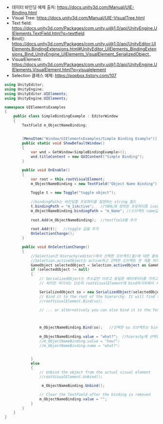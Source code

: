 + 데이터 바인딩 예제 출처: https://docs.unity3d.com/Manual/UIE-Binding.html   
+ Visual Tree: https://docs.unity3d.com/Manual/UIE-VisualTree.html   
+ Text field: https://docs.unity3d.com/Packages/com.unity.ui@1.0/api/UnityEngine.UIElements.TextField.html?q=textfield   
+ Bind(): https://docs.unity3d.com/Packages/com.unity.ui@1.0/api/UnityEditor.UIElements.BindingExtensions.html#UnityEditor_UIElements_BindingExtensions_Bind_UnityEngine_UIElements_VisualElement_SerializedObject_
+ VisualElement: https://docs.unity3d.com/Packages/com.unity.ui@1.0/api/UnityEngine.UIElements.VisualElement.html?q=visualelement   
+ Selection 클래스 예제: https://popbox.tistory.com/107   

```C#
using UnityEditor;
using UnityEngine;
using UnityEditor.UIElements;
using UnityEngine.UIElements;

namespace UIElementsExamples
{
    public class SimpleBindingExample : EditorWindow
    {
        TextField m_ObjectNameBinding;
        

        [MenuItem("Window/UIElementsExamples/Simple Binding Example")]
        public static void ShowDefaultWindow()
        {
            var wnd = GetWindow<SimpleBindingExample>();
            wnd.titleContent = new GUIContent("Simple Binding");
        }

        public void OnEnable()
        {
            var root = this.rootVisualElement;
            m_ObjectNameBinding = new TextField("Object Name Binding");
            
            Toggle t = new Toggle("toggle object");
            
            //bindingPath는 바인딩할 프로퍼티를 설정하는 string 필드
            t.bindingPath = "m_IsActive";   //YAML에 정의된 프로퍼티중 isactive 값을 바인딩할 것으로 선언
            m_ObjectNameBinding.bindingPath = "m_Name"; //오브젝트 name값을 바인딩할 것으로 선언
            
            root.Add(m_ObjectNameBinding);  //textfield를 추가
            
            root.Add(t);   //toggle 값을 추가
            OnSelectionChange();
        }

        public void OnSelectionChange()
        {
            //Selection은 Hierachy(editor)에서 선택한 오브젝트(들)에 대한 클래스를 의미
            //Selection.activeObject는 active하고 선택한 오브젝트 한 개를 의미
            GameObject selectedObject = Selection.activeObject as GameObject;
            if (selectedObject != null)
            {
                // SerializedObject는 주소값만 다르고 동일한 메타데이터를 가지고 있는 파일들을 직렬화하여 한번에 관리하는 것을 가능케하기 위한 클래스
                // 하지만 여기서는 단순히 rootVisualElement에 bind하기위해서 사용하는 듯 함

                SerializedObject so = new SerializedObject(selectedObject);
                // Bind it to the root of the hierarchy. It will find the right object to bind to...
                //rootVisualElement.Bind(so);

                // ... or alternatively you can also bind it to the TextField itself.


                
                m_ObjectNameBinding.Bind(so);   //선택한 so 오브젝트는 bind된 오브젝트네임바인딩의 textfield내부값을 따라감
                
                m_ObjectNameBinding.value = "what?";  //hierachy에 선택한 오브젝트의 이름을 what?으로 변경(선택시 변경됨)
                //m_ObjectNameBinding.value = "how?";
                //m_ObjectNameBinding.name = "what?";


            }
            else
            {
                // Unbind the object from the actual visual element
                //rootVisualElement.Unbind();

                 m_ObjectNameBinding.Unbind();

                // Clear the TextField after the binding is removed
                m_ObjectNameBinding.value = "";
            }
        }
    }
}

```
